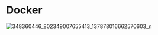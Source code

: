 # Docker



![348360446_802349007655413_137878016662570603_n](https://github.com/Marim99/ITI-Labs/assets/78925756/da2130da-d70e-4af7-857c-4c3fc9a4b42f)
